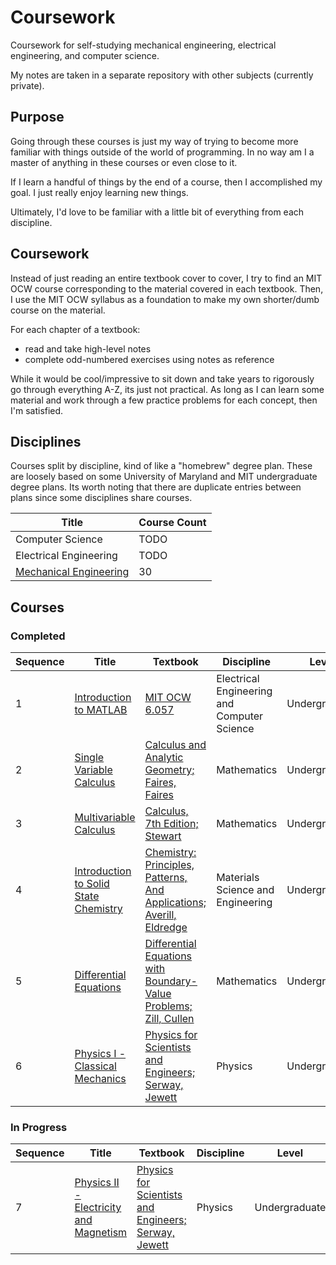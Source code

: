 # Coursework

Coursework for self-studying mechanical engineering, electrical engineering, and computer science.

My notes are taken in a separate repository with other subjects (currently private).

## Purpose

Going through these courses is just my way of trying to become more familiar with things outside of the world of programming. 
In no way am I a master of anything in these courses or even close to it. 

If I learn a handful of things by the end of a course, then I accomplished my goal.
I just really enjoy learning new things.

Ultimately, I'd love to be familiar with a little bit of everything from each discipline.

## Coursework

Instead of just reading an entire textbook cover to cover, I try to find an MIT OCW
course corresponding to the material covered in each textbook. Then, I use the MIT OCW syllabus
as a foundation to make my own shorter/dumb course on the material.

For each chapter of a textbook:

- read and take high-level notes
- complete odd-numbered exercises using notes as reference

While it would be cool/impressive to sit down and take years to rigorously go through everything A-Z, its just not practical.
As long as I can learn some material and work through a few practice problems for each concept, then I'm satisfied.

## Disciplines

Courses split by discipline, kind of like a "homebrew" degree plan.
These are loosely based on some University of Maryland and MIT undergraduate degree plans.
Its worth noting that there are duplicate entries between plans since some disciplines share courses.

| Title | Course Count |
| ---- | ---- |
| Computer Science | TODO |
| Electrical Engineering | TODO |
| [Mechanical Engineering](disciplines/mechanical_engineering.md) | 30 |

## Courses

### Completed

| Sequence | Title | Textbook | Discipline | Level |
| ---- | ---- | ----- | ---------- | ----- |
| 1 | [Introduction to MATLAB](courses/intro-to-MATLAB) | [MIT OCW 6.057](https://ocw.mit.edu/courses/electrical-engineering-and-computer-science/6-057-introduction-to-matlab-january-iap-2019) | Electrical Engineering and Computer Science | Undergraduate |
| 2 | [Single Variable Calculus](courses/single-variable-calculus) | [Calculus and Analytic Geometry; Faires, Faires](https://isbnsearch.org/isbn/9780871503237) | Mathematics | Undergraduate |
| 3 | [Multivariable Calculus](courses/multivariable-calculus) | [Calculus, 7th Edition; Stewart](https://isbnsearch.org/isbn/9780538497817) | Mathematics | Undergraduate |
| 4 | [Introduction to Solid State Chemistry](courses/intro-to-solid-state-chemistry) | [Chemistry: Principles, Patterns, And Applications; Averill, Eldredge](https://isbnsearch.org/isbn/9780805338034) | Materials Science and Engineering | Undergraduate |
| 5 | [Differential Equations](courses/differential-equations) | [Differential Equations with Boundary-Value Problems; Zill, Cullen](https://isbnsearch.org/isbn/9780495108368) | Mathematics | Undergraduate |
| 6 | [Physics I - Classical Mechanics](courses/physics-I-classical-mechanics) | [Physics for Scientists and Engineers; Serway, Jewett](https://isbnsearch.org/isbn/9780534408428) | Physics | Undergraduate |

### In Progress

| Sequence | Title | Textbook | Discipline | Level |
| ---- | ---- | ----- | ---------- | ----- |
| 7 | [Physics II - Electricity and Magnetism](courses/physics-II-electricity-and-magnetism) | [Physics for Scientists and Engineers; Serway, Jewett](https://isbnsearch.org/isbn/9780534408428) | Physics | Undergraduate |
